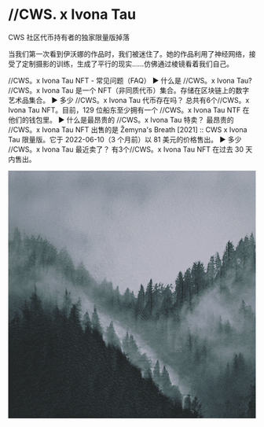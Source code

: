 # //CWS. x Ivona Tau

CWS 社区代币持有者的独家限量版掉落

当我们第一次看到伊沃娜的作品时，我们被迷住了。她的作品利用了神经网络，接受了定制摄影的训练，生成了平行的现实……仿佛通过棱镜看着我们自己。

//CWS。x Ivona Tau NFT - 常见问题（FAQ）
▶ 什么是 //CWS。x Ivona Tau?
//CWS。x Ivona Tau 是一个 NFT（非同质代币）集合。存储在区块链上的数字艺术品集合。
▶ 多少 //CWS。x Ivona Tau 代币存在吗？
总共有6个//CWS。x Ivona Tau NFT。目前，129 位船东至少拥有一个 //CWS。x Ivona Tau NTF 在他们的钱包里。
▶ 什么是最昂贵的 //CWS。x Ivona Tau 特卖？
最昂贵的 //CWS。x Ivona Tau NFT 出售的是 Žemyna's Breath [2021] :: CWS x Ivona Tau 限量版。它于 2022-06-10（3 个月前）以 81 美元的价格售出。
▶ 多少 //CWS。x Ivona Tau 最近卖了？
有3个//CWS。x Ivona Tau NFT 在过去 30 天内售出。

![nft](unnamed.png)
